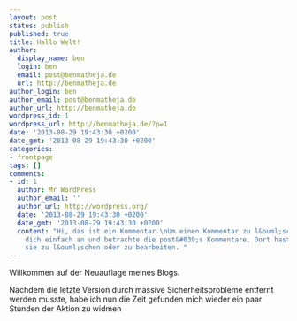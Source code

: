 ```yaml
---
layout: post
status: publish
published: true
title: Hallo Welt!
author:
  display_name: ben
  login: ben
  email: post@benmatheja.de
  url: http://benmatheja.de
author_login: ben
author_email: post@benmatheja.de
author_url: http://benmatheja.de
wordpress_id: 1
wordpress_url: http://benmatheja.de/?p=1
date: '2013-08-29 19:43:30 +0200'
date_gmt: '2013-08-29 19:43:30 +0200'
categories:
- frontpage
tags: []
comments:
- id: 1
  author: Mr WordPress
  author_email: ''
  author_url: http://wordpress.org/
  date: '2013-08-29 19:43:30 +0200'
  date_gmt: '2013-08-29 19:43:30 +0200'
  content: "Hi, das ist ein Kommentar.\nUm einen Kommentar zu l&ouml;schen, melde
    dich einfach an und betrachte die post&#039;s Kommentare. Dort hast du die M&ouml;glichkeit
    sie zu l&ouml;schen oder zu bearbeiten. "
---
```

<p>Willkommen auf der Neuauflage meines Blogs.</p>
<p>Nachdem die letzte Version durch massive Sicherheitsprobleme entfernt werden musste, habe ich nun die Zeit gefunden mich wieder ein paar Stunden der Aktion zu widmen</p>
